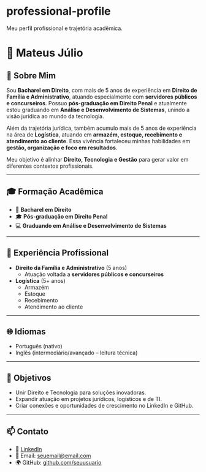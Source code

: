 # professional-profile
Meu perfil profissional e trajetória acadêmica.
# 👋 Mateus Júlio

## 📌 Sobre Mim
Sou **Bacharel em Direito**, com mais de 5 anos de experiência em **Direito de Família e Administrativo**, atuando especialmente com **servidores públicos e concurseiros**. Possuo **pós-graduação em Direito Penal** e atualmente estou graduando em **Análise e Desenvolvimento de Sistemas**, unindo a visão jurídica ao mundo da tecnologia.

Além da trajetória jurídica, também acumulo mais de 5 anos de experiência na área de **Logística**, atuando em **armazém, estoque, recebimento e atendimento ao cliente**. Essa vivência fortaleceu minhas habilidades em **gestão, organização e foco em resultados**.

Meu objetivo é alinhar **Direito, Tecnologia e Gestão** para gerar valor em diferentes contextos profissionais.

---

## 🎓 Formação Acadêmica
- 📖 **Bacharel em Direito**
- 🎓 **Pós-graduação em Direito Penal**
- 💻 **Graduando em Análise e Desenvolvimento de Sistemas**

---

## 💼 Experiência Profissional
- **Direito da Família e Administrativo** (5 anos)  
  - Atuação voltada a **servidores públicos e concurseiros**
- **Logística** (5+ anos)  
  - Armazém  
  - Estoque  
  - Recebimento  
  - Atendimento ao cliente  

---

## 🌐 Idiomas
- Português (nativo)  
- Inglês (intermediário/avançado – leitura técnica)  

---

## 🚀 Objetivos
- Unir Direito e Tecnologia para soluções inovadoras.  
- Expandir atuação em projetos jurídicos, logísticos e de TI.  
- Criar conexões e oportunidades de crescimento no LinkedIn e GitHub.  

---

## 📫 Contato
- 💼 [LinkedIn](https://www.linkedin.com/in/seu-link-aqui)  
- 📧 Email: seuemail@email.com  
- 🌍 GitHub: [github.com/seuusuario](https://github.com/seuusuario)  
